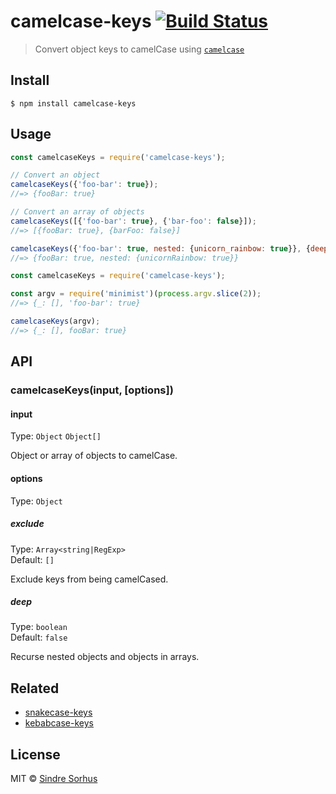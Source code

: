 # camelcase-keys [![Build Status](https://travis-ci.org/sindresorhus/camelcase-keys.svg?branch=master)](https://travis-ci.org/sindresorhus/camelcase-keys)

> Convert object keys to camelCase using [`camelcase`](https://github.com/sindresorhus/camelcase)


## Install

```
$ npm install camelcase-keys
```


## Usage

```js
const camelcaseKeys = require('camelcase-keys');

// Convert an object
camelcaseKeys({'foo-bar': true});
//=> {fooBar: true}

// Convert an array of objects
camelcaseKeys([{'foo-bar': true}, {'bar-foo': false}]);
//=> [{fooBar: true}, {barFoo: false}]

camelcaseKeys({'foo-bar': true, nested: {unicorn_rainbow: true}}, {deep: true});
//=> {fooBar: true, nested: {unicornRainbow: true}}
```

```js
const camelcaseKeys = require('camelcase-keys');

const argv = require('minimist')(process.argv.slice(2));
//=> {_: [], 'foo-bar': true}

camelcaseKeys(argv);
//=> {_: [], fooBar: true}
```


## API

### camelcaseKeys(input, [options])

#### input

Type: `Object` `Object[]`

Object or array of objects to camelCase.

#### options

Type: `Object`

##### exclude

Type: `Array<string|RegExp>`<br>
Default: `[]`

Exclude keys from being camelCased.

##### deep

Type: `boolean`<br>
Default: `false`

Recurse nested objects and objects in arrays.


## Related

- [snakecase-keys](https://github.com/bendrucker/snakecase-keys)
- [kebabcase-keys](https://github.com/mattiloh/kebabcase-keys)


## License

MIT © [Sindre Sorhus](https://sindresorhus.com)
